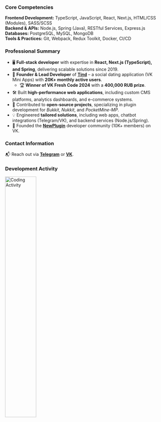 ### **Core Competencies**  
**Frontend Development:** TypeScript, JavaScript, React, Next.js, HTML/CSS (Modules), SASS/SCSS  
**Backend & APIs:** Node.js, Spring (Java), RESTful Services, Express.js  
**Databases:** PostgreSQL, MySQL, MongoDB  
**Tools & Practices:** Git, Webpack, Redux Toolkit, Docker, CI/CD  

### **Professional Summary**  
- 🖥️ **Full-stack developer** with expertise in **React, Next.js (TypeScript), and Spring**, delivering scalable solutions since 2019.  
- 🚀 **Founder & Lead Developer** of **[Tind](https://vk.com/tindapp)** – a social dating application (VK Mini Apps) with **20K+ monthly active users**.  
  - 🏆 **Winner of VK Fresh Code 2024** with a **400,000 RUB prize**.  
- 🛠️ Built **high-performance web applications**, including custom CMS platforms, analytics dashboards, and e-commerce systems.  
- 🔌 Contributed to **open-source projects**, specializing in plugin development for *Bukkit*, *Nukkit*, and *PocketMine-MP*.  
- 💡 Engineered **tailored solutions**, including web apps, chatbot integrations (Telegram/VK), and backend services (Node.js/Spring).  
- 📢 Founded the **[NewPlugin](https://vk.com/newplugin)** developer community (10K+ members) on VK.  

### **Contact Information**  
📬 Reach out via **[Telegram](https://t.me/blusterysasha)** or **[VK](https://vk.me/blusterysasha)**.  

### **Development Activity**  
<img src="https://github-readme-stats.vercel.app/api/wakatime?username=BlusteryS&layout=compact&theme=react" width="45%" alt="Coding Activity">  
